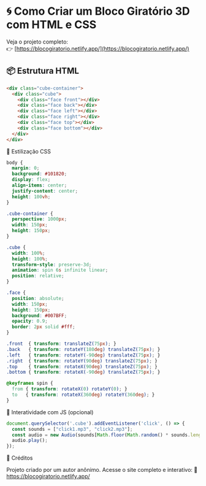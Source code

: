 # 🌀 Como Criar um Bloco Giratório 3D com HTML e CSS

Veja o projeto completo:  
👉 [https://blocogiratorio.netlify.app/](https://blocogiratorio.netlify.app/)


## 📦 Estrutura HTML

```html
<div class="cube-container">
  <div class="cube">
    <div class="face front"></div>
    <div class="face back"></div>
    <div class="face left"></div>
    <div class="face right"></div>
    <div class="face top"></div>
    <div class="face bottom"></div>
  </div>
</div>
```

🎨 Estilização CSS
```css
body {
  margin: 0;
  background: #101820;
  display: flex;
  align-items: center;
  justify-content: center;
  height: 100vh;
}

.cube-container {
  perspective: 1000px;
  width: 150px;
  height: 150px;
}

.cube {
  width: 100%;
  height: 100%;
  transform-style: preserve-3d;
  animation: spin 6s infinite linear;
  position: relative;
}

.face {
  position: absolute;
  width: 150px;
  height: 150px;
  background: #007BFF;
  opacity: 0.9;
  border: 2px solid #fff;
}

.front  { transform: translateZ(75px); }
.back   { transform: rotateY(180deg) translateZ(75px); }
.left   { transform: rotateY(-90deg) translateZ(75px); }
.right  { transform: rotateY(90deg) translateZ(75px); }
.top    { transform: rotateX(90deg) translateZ(75px); }
.bottom { transform: rotateX(-90deg) translateZ(75px); }

@keyframes spin {
  from { transform: rotateX(0) rotateY(0); }
  to   { transform: rotateX(360deg) rotateY(360deg); }
}
```

🧠 Interatividade com JS (opcional)
```js
document.querySelector('.cube').addEventListener('click', () => {
  const sounds = ["click1.mp3", "click2.mp3"];
  const audio = new Audio(sounds[Math.floor(Math.random() * sounds.length)]);
  audio.play();
});
```

📘 Créditos

Projeto criado por um autor anônimo.
Acesse o site completo e interativo:
🔗 https://blocogiratorio.netlify.app/
